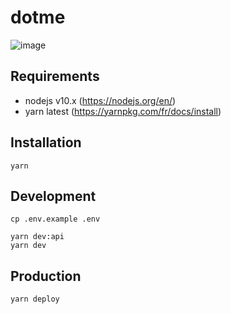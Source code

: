# dotme

![image](https://user-images.githubusercontent.com/582703/59495459-930bc380-8e8f-11e9-9d70-b11d51ca19b3.png)

## Requirements

- nodejs v10.x (https://nodejs.org/en/)
- yarn latest (https://yarnpkg.com/fr/docs/install)

## Installation

```
yarn
```

## Development

```
cp .env.example .env
```

```
yarn dev:api
yarn dev
```

## Production

```
yarn deploy
```
